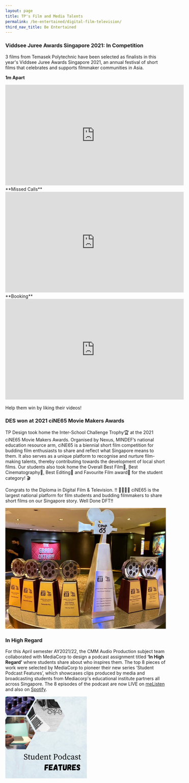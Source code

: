 ```yaml
---
layout: page
title: TP's Film and Media Talents
permalink: /be-entertained/digital-film-television/
third_nav_title: Be Entertained
---
```

### Viddsee Juree Awards Singapore 2021: In Competition
3 films from Temasek Polytechnic have been selected as finalists in this year's Viddsee Juree Awards Singapore 2021, an annual festival of short films that celebrates and supports filmmaker communities in Asia.

**1m Apart**
<div class="bp-youtube">
  <iframe width="560" height="315" src="https://www.viddsee.com/player/0r06k" frameborder="0" webkitAllowFullScreen mozallowfullscreen allowFullScreen></iframe>
</div>
**Missed Calls**
<div class="bp-youtube">
  <iframe width="560" height="315" src="https://www.viddsee.com/player/1jxzw" frameborder="0" webkitAllowFullScreen mozallowfullscreen allowFullScreen></iframe>
</div>
**Booking**
<div class="bp-youtube">
  <iframe width="560" height="315" src="https://www.viddsee.com/player/l4b4s" frameborder="0" webkitAllowFullScreen mozallowfullscreen allowFullScreen></iframe>
</div>

Help them win by liking their videos!

### DES won at 2021 ciNE65 Movie Makers Awards
TP Design took home the Inter-School Challenge Trophy🏆  at the 2021 ciNE65 Movie Makers Awards. Organised by Nexus, MINDEF’s national education resource arm, ciNE65 is a biennial short film competition for budding film enthusiasts to share and reflect what Singapore means to them. It also serves as a unique platform to recognise and nurture film-making talents, thereby contributing towards the development of local short films. Our students also took home the Overall Best Film🏅, Best Cinematography🏅, Best Editing🏅 and Favourite Film award🏅 for the student category! ⁣🎬

Congrats to the Diploma in Digital Film & Television. !! 👏👏👏🏼  ciNE65 is the largest national platform for film students and budding filmmakers to share short films on our Singapore story. Well Done DFT!!

![2021 ciNE65 Movie Makers Awards](/images/ciNE65_Movie_Makers_Awards.png)

### In High Regard
For this April semester AY2021/22, the CMM Audio Production subject team collaborated with MediaCorp to design a podcast assignment titled **‘In High Regard’** where students share about who inspires them.
The top 8 pieces of work were selected by MediaCorp to pioneer their new series ‘Student Podcast Features’, which showcases clips produced by media and broadcasting students from Mediacorp's educational institute partners all across Singapore.
The 8 episodes of the podcast are now LIVE on [meListen](https://bit.ly/CMMonMeListen) and also on [Spotify](https://bit.ly/CMMonSpotify).

![Alt text for image on Isomer site](/images/BeEntertained-CMMpodcast.jpg)
